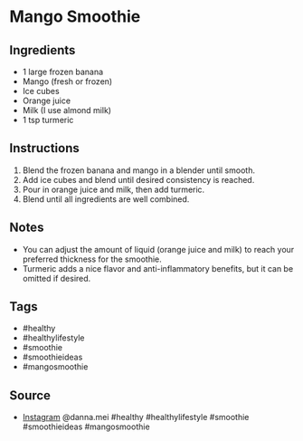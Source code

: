  # Mango Smoothie

## Ingredients

- 1 large frozen banana
- Mango (fresh or frozen)
- Ice cubes
- Orange juice
- Milk (I use almond milk)
- 1 tsp turmeric

## Instructions

1. Blend the frozen banana and mango in a blender until smooth.
2. Add ice cubes and blend until desired consistency is reached.
3. Pour in orange juice and milk, then add turmeric.
4. Blend until all ingredients are well combined.

## Notes

- You can adjust the amount of liquid (orange juice and milk) to reach your preferred thickness for the smoothie.
- Turmeric adds a nice flavor and anti-inflammatory benefits, but it can be omitted if desired.

## Tags

- #healthy
- #healthylifestyle
- #smoothie
- #smoothieideas
- #mangosmoothie

## Source

- [Instagram](https://www.instagram.com/p/C4F6g8oixOD)
@danna.mei
#healthy #healthylifestyle #smoothie #smoothieideas #mangosmoothie